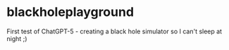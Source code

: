 # blackholeplayground
First test of ChatGPT-5 - creating a black hole simulator so I can't sleep at night ;)
